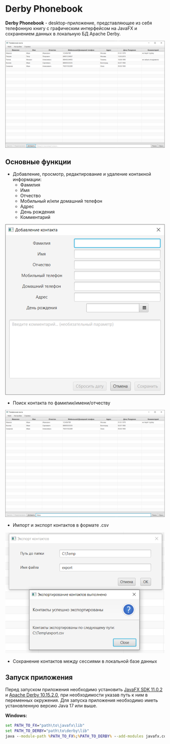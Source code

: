 # Derby Phonebook

**Derby Phonebook** - desktop-приложение, представляющее из себя телефонную книгу с графическим интерфейсом на JavaFX и сохранением данных в локальную БД Apache Derby.

![Главный экран](assets/main_screen.png)

## Основные функции
* Добавление, просмотр, редактирование и удаление контакной информации:
    * Фамилия
    * Имя
    * Отчество
    * Мобильный и/или домашний телефон
    * Адрес
    * День рождения
    * Комментарий

![Добавление нового контакта](assets/add_contact.png)

* Поиск контакта по фамилии/имени/отчеству

![Поиск по контактам](assets/search.png)

* Импорт и экспорт контактов в формате .csv

![Экспорт контактов](assets/export.png)

* Сохранение контактов между сессиями в локальной базе данных

## Запуск приложения
Перед запуском приложения необходимо установить [JavaFX SDK 11.0.2](https://gluonhq.com/products/javafx/) и [Apache Derby 10.15.2.0](https://db.apache.org/derby/releases/release-10_15_2_0.cgi), при необходимости указав путь к ним в переменных окружения.
Для запуска приложения необходимо иметь установленную версию Java 17 или выше.

**Windows:**
```bat
set PATH_TO_FX="path\to\javafx\lib"
set PATH_TO_DERBY="path\to\derby\lib"
java --module-path %PATH_TO_FX%;%PATH_TO_DERBY% --add-modules javafx.controls,javafx.fxml,java.sql -jar DerbyPhonebook-0.1.0.jar
```
